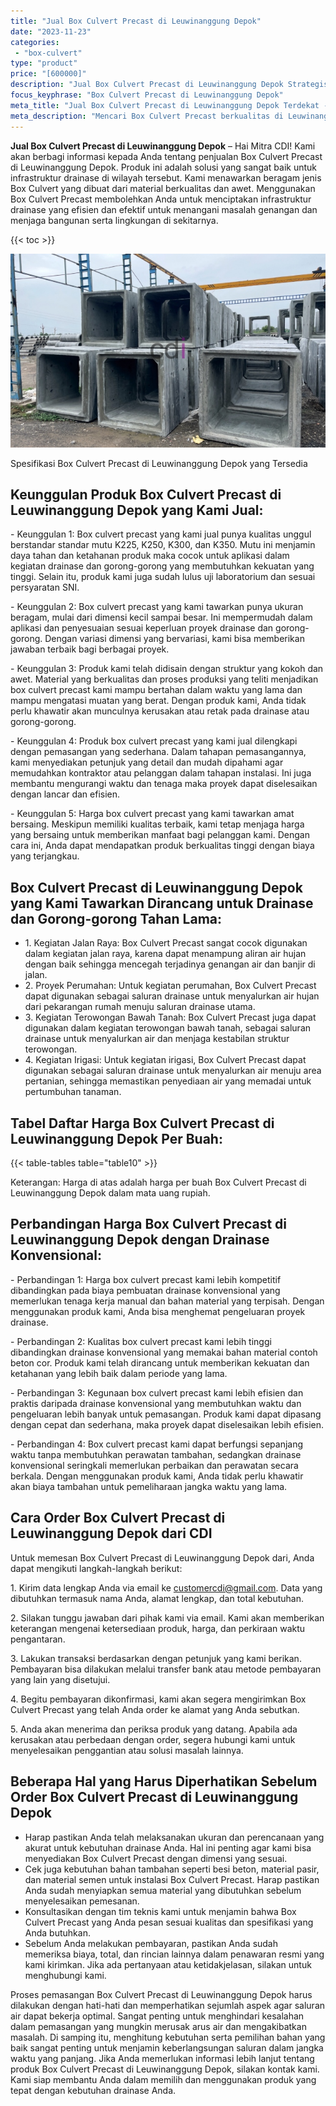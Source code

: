 ```yaml
---
title: "Jual Box Culvert Precast di Leuwinanggung Depok"
date: "2023-11-23"
categories:
 - "box-culvert"
type: "product"
price: "[600000]"
description: "Jual Box Culvert Precast di Leuwinanggung Depok Strategis. Box Culvert Precast ini merupakan pilihan prima dalam proyek pembangunan sebagai saluran drainase yang handal dan berkualitas tinggi. Segera dapatkan informasi detail."
focus_keyphrase: "Box Culvert Precast di Leuwinanggung Depok"
meta_title: "Jual Box Culvert Precast di Leuwinanggung Depok Terdekat - CDI"
meta_description: "Mencari Box Culvert Precast berkualitas di Leuwinanggung Depok? Kami adalah solusi tepat dengan solusi terbaik. Dapatkan informasi sekarang."
---
```


**Jual Box Culvert Precast di Leuwinanggung Depok** – Hai Mitra CDI! Kami akan berbagi informasi kepada Anda tentang penjualan Box Culvert Precast di Leuwinanggung Depok. Produk ini adalah solusi yang sangat baik untuk infrastruktur drainase di wilayah tersebut. Kami menawarkan beragam jenis Box Culvert yang dibuat dari material berkualitas dan awet. Menggunakan Box Culvert Precast membolehkan Anda untuk menciptakan infrastruktur drainase yang efisien dan efektif untuk menangani masalah genangan dan menjaga bangunan serta lingkungan di sekitarnya.

{{< toc >}}

![Jual Box Culvert Precast di Leuwinanggung Depok](/images/box-culvert/box-culvert-29.jpg)

Spesifikasi Box Culvert Precast di Leuwinanggung Depok yang Tersedia 

## Keunggulan Produk Box Culvert Precast di Leuwinanggung Depok yang Kami Jual:

\- Keunggulan 1: Box culvert precast yang kami jual punya kualitas unggul berstandar standar mutu K225, K250, K300, dan K350. Mutu ini menjamin daya tahan dan ketahanan produk maka cocok untuk aplikasi dalam kegiatan drainase dan gorong-gorong yang membutuhkan kekuatan yang tinggi. Selain itu, produk kami juga sudah lulus uji laboratorium dan sesuai persyaratan SNI.

\- Keunggulan 2: Box culvert precast yang kami tawarkan punya ukuran beragam, mulai dari dimensi kecil sampai besar. Ini mempermudah dalam aplikasi dan penyesuaian sesuai keperluan proyek drainase dan gorong-gorong. Dengan variasi dimensi yang bervariasi, kami bisa memberikan jawaban terbaik bagi berbagai proyek.

\- Keunggulan 3: Produk kami telah didisain dengan struktur yang kokoh dan awet. Material yang berkualitas dan proses produksi yang teliti menjadikan box culvert precast kami mampu bertahan dalam waktu yang lama dan mampu mengatasi muatan yang berat. Dengan produk kami, Anda tidak perlu khawatir akan munculnya kerusakan atau retak pada drainase atau gorong-gorong.

\- Keunggulan 4: Produk box culvert precast yang kami jual dilengkapi dengan pemasangan yang sederhana. Dalam tahapan pemasangannya, kami menyediakan petunjuk yang detail dan mudah dipahami agar memudahkan kontraktor atau pelanggan dalam tahapan instalasi. Ini juga membantu mengurangi waktu dan tenaga maka proyek dapat diselesaikan dengan lancar dan efisien.

\- Keunggulan 5: Harga box culvert precast yang kami tawarkan amat bersaing. Meskipun memiliki kualitas terbaik, kami tetap menjaga harga yang bersaing untuk memberikan manfaat bagi pelanggan kami. Dengan cara ini, Anda dapat mendapatkan produk berkualitas tinggi dengan biaya yang terjangkau.

## Box Culvert Precast di Leuwinanggung Depok yang Kami Tawarkan Dirancang untuk Drainase dan Gorong-gorong Tahan Lama:

*   1\. Kegiatan Jalan Raya: Box Culvert Precast sangat cocok digunakan dalam kegiatan jalan raya, karena dapat menampung aliran air hujan dengan baik sehingga mencegah terjadinya genangan air dan banjir di jalan.
*   2\. Proyek Perumahan: Untuk kegiatan perumahan, Box Culvert Precast dapat digunakan sebagai saluran drainase untuk menyalurkan air hujan dari pekarangan rumah menuju saluran drainase utama.
*   3\. Kegiatan Terowongan Bawah Tanah: Box Culvert Precast juga dapat digunakan dalam kegiatan terowongan bawah tanah, sebagai saluran drainase untuk menyalurkan air dan menjaga kestabilan struktur terowongan.
*   4\. Kegiatan Irigasi: Untuk kegiatan irigasi, Box Culvert Precast dapat digunakan sebagai saluran drainase untuk menyalurkan air menuju area pertanian, sehingga memastikan penyediaan air yang memadai untuk pertumbuhan tanaman.

## Tabel Daftar Harga Box Culvert Precast di Leuwinanggung Depok Per Buah:

{{< table-tables table="table10" >}}

Keterangan: Harga di atas adalah harga per buah Box Culvert Precast di Leuwinanggung Depok dalam mata uang rupiah.

## Perbandingan Harga Box Culvert Precast di Leuwinanggung Depok dengan Drainase Konvensional:

\- Perbandingan 1: Harga box culvert precast kami lebih kompetitif dibandingkan pada biaya pembuatan drainase konvensional yang memerlukan tenaga kerja manual dan bahan material yang terpisah. Dengan menggunakan produk kami, Anda bisa menghemat pengeluaran proyek drainase.

\- Perbandingan 2: Kualitas box culvert precast kami lebih tinggi dibandingkan drainase konvensional yang memakai bahan material contoh beton cor. Produk kami telah dirancang untuk memberikan kekuatan dan ketahanan yang lebih baik dalam periode yang lama.

\- Perbandingan 3: Kegunaan box culvert precast kami lebih efisien dan praktis daripada drainase konvensional yang membutuhkan waktu dan pengeluaran lebih banyak untuk pemasangan. Produk kami dapat dipasang dengan cepat dan sederhana, maka proyek dapat diselesaikan lebih efisien.

\- Perbandingan 4: Box culvert precast kami dapat berfungsi sepanjang waktu tanpa membutuhkan perawatan tambahan, sedangkan drainase konvensional seringkali memerlukan perbaikan dan perawatan secara berkala. Dengan menggunakan produk kami, Anda tidak perlu khawatir akan biaya tambahan untuk pemeliharaan jangka waktu yang lama.

## Cara Order Box Culvert Precast di Leuwinanggung Depok dari CDI

Untuk memesan Box Culvert Precast di Leuwinanggung Depok dari, Anda dapat mengikuti langkah-langkah berikut:

1\.  Kirim data lengkap Anda via email ke customercdi@gmail.com. Data yang dibutuhkan termasuk nama Anda, alamat lengkap, dan total kebutuhan.

2\.  Silakan tunggu jawaban dari pihak kami via email. Kami akan memberikan keterangan mengenai ketersediaan produk, harga, dan perkiraan waktu pengantaran.

3\.  Lakukan transaksi berdasarkan dengan petunjuk yang kami berikan. Pembayaran bisa dilakukan melalui transfer bank atau metode pembayaran yang lain yang disetujui.

4\.  Begitu pembayaran dikonfirmasi, kami akan segera mengirimkan Box Culvert Precast yang telah Anda order ke alamat yang Anda sebutkan.

5\.  Anda akan menerima dan periksa produk yang datang. Apabila ada kerusakan atau perbedaan dengan order, segera hubungi kami untuk menyelesaikan penggantian atau solusi masalah lainnya.

## Beberapa Hal yang Harus Diperhatikan Sebelum Order Box Culvert Precast di Leuwinanggung Depok

*   Harap pastikan Anda telah melaksanakan ukuran dan perencanaan yang akurat untuk kebutuhan drainase Anda. Hal ini penting agar kami bisa menyediakan Box Culvert Precast dengan dimensi yang sesuai.
*   Cek juga kebutuhan bahan tambahan seperti besi beton, material pasir, dan material semen untuk instalasi Box Culvert Precast. Harap pastikan Anda sudah menyiapkan semua material yang dibutuhkan sebelum menyelesaikan pemesanan.
*   Konsultasikan dengan tim teknis kami untuk menjamin bahwa Box Culvert Precast yang Anda pesan sesuai kualitas dan spesifikasi yang Anda butuhkan.
*   Sebelum Anda melakukan pembayaran, pastikan Anda sudah memeriksa biaya, total, dan rincian lainnya dalam penawaran resmi yang kami kirimkan. Jika ada pertanyaan atau ketidakjelasan, silakan untuk menghubungi kami.

Proses pemasangan Box Culvert Precast di Leuwinanggung Depok harus dilakukan dengan hati-hati dan memperhatikan sejumlah aspek agar saluran air dapat bekerja optimal. Sangat penting untuk menghindari kesalahan dalam pemasangan yang mungkin merusak arus air dan mengakibatkan masalah. Di samping itu, menghitung kebutuhan serta pemilihan bahan yang baik sangat penting untuk menjamin keberlangsungan saluran dalam jangka waktu yang panjang. Jika Anda memerlukan informasi lebih lanjut tentang produk Box Culvert Precast di Leuwinanggung Depok, silakan kontak kami. Kami siap membantu Anda dalam memilih dan menggunakan produk yang tepat dengan kebutuhan drainase Anda.